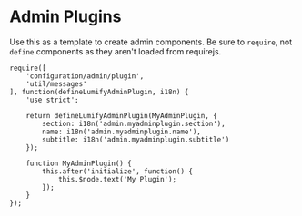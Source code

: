 # Admin Plugins

Use this as a template to create admin components. Be sure to `require`, not `define` components as they aren't loaded from requirejs.

    require([
        'configuration/admin/plugin',
        'util/messages'
    ], function(defineLumifyAdminPlugin, i18n) {
        'use strict';

        return defineLumifyAdminPlugin(MyAdminPlugin, {
            section: i18n('admin.myadminplugin.section'),
            name: i18n('admin.myadminplugin.name'),
            subtitle: i18n('admin.myadminplugin.subtitle')
        });

        function MyAdminPlugin() {
            this.after('initialize', function() {
                this.$node.text('My Plugin');
            });
        }
    });
